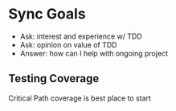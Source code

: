 # Sync Goals
- Ask: interest and experience w/ TDD
- Ask: opinion on value of TDD
- Answer: how can I help with ongoing project

## Testing Coverage
Critical Path coverage is best place to start

